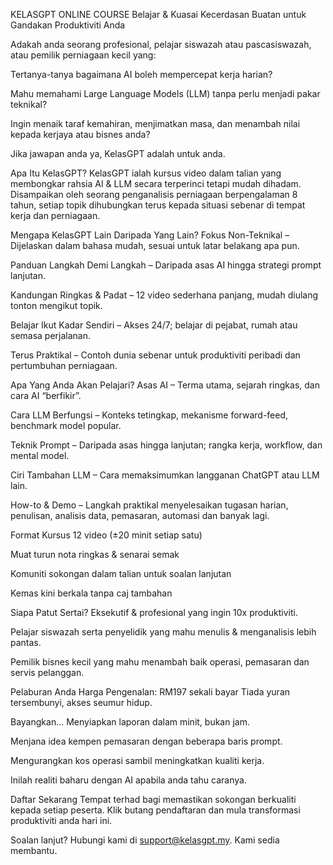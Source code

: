 KELASGPT ONLINE COURSE
Belajar & Kuasai Kecerdasan Buatan untuk Gandakan Produktiviti Anda

Adakah anda seorang profesional, pelajar siswazah atau pascasiswazah, atau pemilik perniagaan kecil yang:

Tertanya-tanya bagaimana AI boleh mempercepat kerja harian?

Mahu memahami Large Language Models (LLM) tanpa perlu menjadi pakar teknikal?

Ingin menaik taraf kemahiran, menjimatkan masa, dan menambah nilai kepada kerjaya atau bisnes anda?

Jika jawapan anda ya, KelasGPT adalah untuk anda.

Apa Itu KelasGPT?
KelasGPT ialah kursus video dalam talian yang membongkar rahsia AI & LLM secara terperinci tetapi mudah dihadam. Disampaikan oleh seorang penganalisis perniagaan berpengalaman 8 tahun, setiap topik dihubungkan terus kepada situasi sebenar di tempat kerja dan perniagaan.

Mengapa KelasGPT Lain Daripada Yang Lain?
Fokus Non-Teknikal – Dijelaskan dalam bahasa mudah, sesuai untuk latar belakang apa pun.

Panduan Langkah Demi Langkah – Daripada asas AI hingga strategi prompt lanjutan.

Kandungan Ringkas & Padat – 12 video sederhana panjang, mudah diulang tonton mengikut topik.

Belajar Ikut Kadar Sendiri – Akses 24/7; belajar di pejabat, rumah atau semasa perjalanan.

Terus Praktikal – Contoh dunia sebenar untuk produktiviti peribadi dan pertumbuhan perniagaan.

Apa Yang Anda Akan Pelajari?
Asas AI – Terma utama, sejarah ringkas, dan cara AI “berfikir”.

Cara LLM Berfungsi – Konteks tetingkap, mekanisme forward-feed, benchmark model popular.

Teknik Prompt – Daripada asas hingga lanjutan; rangka kerja, workflow, dan mental model.

Ciri Tambahan LLM – Cara memaksimumkan langganan ChatGPT atau LLM lain.

How-to & Demo – Langkah praktikal menyelesaikan tugasan harian, penulisan, analisis data, pemasaran, automasi dan banyak lagi.

Format Kursus
12 video (±20 minit setiap satu)

Muat turun nota ringkas & senarai semak

Komuniti sokongan dalam talian untuk soalan lanjutan

Kemas kini berkala tanpa caj tambahan

Siapa Patut Sertai?
Eksekutif & profesional yang ingin 10x produktiviti.

Pelajar siswazah serta penyelidik yang mahu menulis & menganalisis lebih pantas.

Pemilik bisnes kecil yang mahu menambah baik operasi, pemasaran dan servis pelanggan.

Pelaburan Anda
Harga Pengenalan: RM197 sekali bayar
Tiada yuran tersembunyi, akses seumur hidup.

Bayangkan…
Menyiapkan laporan dalam minit, bukan jam.

Menjana idea kempen pemasaran dengan beberapa baris prompt.

Mengurangkan kos operasi sambil meningkatkan kualiti kerja.

Inilah realiti baharu dengan AI apabila anda tahu caranya.

Daftar Sekarang
Tempat terhad bagi memastikan sokongan berkualiti kepada setiap peserta. Klik butang pendaftaran dan mula transformasi produktiviti anda hari ini.

Soalan lanjut? Hubungi kami di support@kelasgpt.my. Kami sedia membantu.